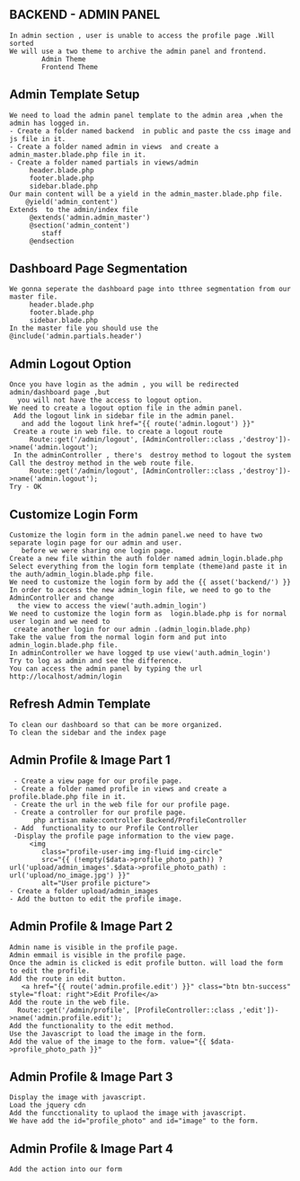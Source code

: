 ## BACKEND - ADMIN PANEL
    In admin section , user is unable to access the profile page .Will sorted
    We will use a two theme to archive the admin panel and frontend.
            Admin Theme
            Frontend Theme
## Admin Template Setup
    We need to load the admin panel template to the admin area ,when the admin has logged in.
    - Create a folder named backend  in public and paste the css image and js file in it.
    - Create a folder named admin in views  and create a admin_master.blade.php file in it.
    - Create a folder named partials in views/admin
         header.blade.php
         footer.blade.php
         sidebar.blade.php
    Our main content will be a yield in the admin_master.blade.php file.
        @yield('admin_content')
    Extends  to the admin/index file  
         @extends('admin.admin_master')
         @section('admin_content')
            staff
         @endsection

## Dashboard Page Segmentation
    We gonna seperate the dashboard page into tthree segmentation from our master file.
         header.blade.php
         footer.blade.php
         sidebar.blade.php
    In the master file you should use the @include('admin.partials.header')

## Admin Logout Option
    Once you have login as the admin , you will be redirected admin/dashboard page ,but 
      you will not have the access to logout option.
    We need to create a logout option file in the admin panel.
     Add the logout link in sidebar file in the admin panel.
       and add the logout link href="{{ route('admin.logout') }}"
     Create a route in web file. to create a logout route
         Route::get('/admin/logout', [AdminController::class ,'destroy'])->name('admin.logout');
     In the adminController , there's  destroy method to logout the system
    Call the destroy method in the web route file.
         Route::get('/admin/logout', [AdminController::class ,'destroy'])->name('admin.logout');
    Try - OK

## Customize Login Form
    Customize the login form in the admin panel.we need to have two separate login page for our admin and user.
       before we were sharing one login page.
    Create a new file within the auth folder named admin_login.blade.php
    Select everything from the login form template (theme)and paste it in the auth/admin_login.blade.php file.
    We need to customize the login form by add the {{ asset('backend/') }}
    In order to access the new admin_login file, we need to go to the AdminController and change 
      the view to access the view('auth.admin_login')
    We need to customize the login form as  login.blade.php is for normal user login and we need to 
     create another login for our admin .(admin_login.blade.php)
    Take the value from the normal login form and put into  admin_login.blade.php file.
    In adminController we have logged tp use view('auth.admin_login')
    Try to log as admin and see the difference.
    You can access the admin panel by typing the url http://localhost/admin/login

## Refresh Admin Template
    To clean our dashboard so that can be more organized.
    To clean the sidebar and the index page

## Admin Profile & Image Part 1
     - Create a view page for our profile page.
     - Create a folder named profile in views and create a profile.blade.php file in it.
     - Create the url in the web file for our profile page.
     - Create a controller for our profile page.    
          php artisan make:controller Backend/ProfileController
     - Add  functionality to our Profile Controller
     -Display the profile page information to the view page.
         <img
            class="profile-user-img img-fluid img-circle"
            src="{{ (!empty($data->profile_photo_path)) ? url('upload/admin_images'.$data->profile_photo_path) : url('upload/no_image.jpg') }}" 
            alt="User profile picture">
    - Create a folder upload/admin_images
    - Add the button to edit the profile image.

## Admin Profile & Image Part 2
    Admin name is visible in the profile page.
    Admin emmail is visible in the profile page.
    Once the admin is clicked is edit profile button. will load the form to edit the profile.
    Add the route in edit button.
       <a href="{{ route('admin.profile.edit') }}" class="btn btn-success" style="float: right">Edit Profile</a>
    Add the route in the web file.
      Route::get('/admin/profile', [ProfileController::class ,'edit'])->name('admin.profile.edit');
    Add the functionality to the edit method.
    Use the Javascript to load the image in the form.
    Add the value of the image to the form. value="{{ $data->profile_photo_path }}"

## Admin Profile & Image Part 3
    Display the image with javascript.
    Load the jquery cdn
    Add the funcctionality to uplaod the image with javascript.
    We have add the id="profile_photo" and id="image" to the form.

## Admin Profile & Image Part 4
    Add the action into our form
